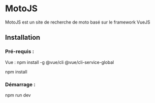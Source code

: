 # MotoJS 

MotoJS est un site de recherche de moto basé sur le framework VueJS

## Installation 

### Pré-requis : 

Vue : npm install -g @vue/cli @vue/cli-service-global

npm install

### Démarrage :

npm run dev